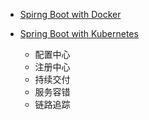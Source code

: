 * [Spirng Boot with Docker](https://github.com/stevenli91748/JAVA-Architecture/blob/master/JAVA%20Framework/SpringBoot/%E5%88%86%E5%B8%83%E5%BC%8F%E5%BA%94%E7%94%A8%E5%BC%80%E5%8F%91/Springboot%20with%20Docker/README.md)
* [Spring Boot with Kubernetes]()

  * 配置中心
  * 注册中心
  * 持续交付
  * 服务容错
  * 链路追踪


